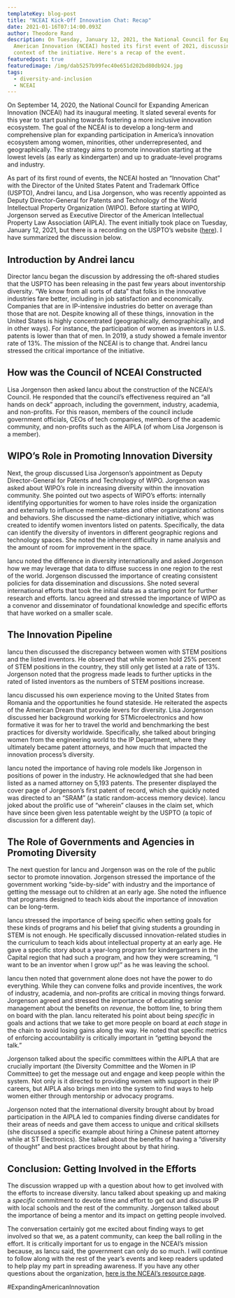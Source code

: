 ```yaml
---
templateKey: blog-post
title: "NCEAI Kick-Off Innovation Chat: Recap"
date: 2021-01-16T07:14:00.093Z
author: Theodore Rand
description: On Tuesday, January 12, 2021, the National Council for Expanding
  American Innovation (NCEAI) hosted its first event of 2021, discussing the
  context of the initiative. Here's a recap of the event.
featuredpost: true
featuredimage: /img/dab5257b99fec40e651d202bd80db924.jpg
tags:
  - diversity-and-inclusion
  - NCEAI
---
```

On September 14, 2020, the National Council for Expanding American Innovation (NCEAI) had its inaugural meeting. It slated several events for this year to start pushing towards fostering a more inclusive innovation ecosystem. The goal of the NCEAI is to develop a long-term and comprehensive plan for expanding participation in America’s innovation ecosystem among women, minorities, other underrepresented, and geographically. The strategy aims to promote innovation starting at the lowest levels (as early as kindergarten) and up to graduate-level programs and industry.

As part of its first round of events, the NCEAI hosted an “Innovation Chat” with the Director of the United States Patent and Trademark Office (USPTO), Andrei Iancu, and Lisa Jorgenson, who was recently appointed as Deputy Director-General for Patents and Technology of the World Intellectual Property Organization (WIPO). Before starting at WIPO, Jorgenson served as Executive Director of the American Intellectual Property Law Association (AIPLA). The event initially took place on Tuesday, January 12, 2021, but there is a recording on the USPTO’s website ([here](https://rev-vbrick.uspto.gov/#/videos/2e2a1cc5-4a48-4708-8d05-d00de4c22050)). I have summarized the discussion below.

## Introduction by Andrei Iancu

Director Iancu began the discussion by addressing the oft-shared studies that the USPTO has been releasing in the past few years about inventorship diversity. “We know from all sorts of data” that folks in the innovative industries fare better, including in job satisfaction and economically. Companies that are in IP-intensive industries do better on average than those that are not. Despite knowing all of these things, innovation in the United States is highly concentrated (geographically, demographically, and in other ways). For instance, the participation of women as inventors in U.S. patents is lower than that of men. In 2019, a study showed a female inventor rate of 13%. The mission of the NCEAI is to change that. Andrei Iancu stressed the critical importance of the initiative.

## How was the Council of NCEAI Constructed

Lisa Jorgenson then asked Iancu about the construction of the NCEAI’s Council. He responded that the council’s effectiveness required an “all hands on deck” approach, including the government, industry, academia, and non-profits. For this reason, members of the council include government officials, CEOs of tech companies, members of the academic community, and non-profits such as the AIPLA (of whom Lisa Jorgenson is a member).

## WIPO’s Role in Promoting Innovation Diversity

Next, the group discussed Lisa Jorgenson’s appointment as Deputy Director-General for Patents and Technology of WIPO. Jorgenson was asked about WIPO’s role in increasing diversity within the innovation community. She pointed out two aspects of WIPO’s efforts: internally identifying opportunities for women to have roles inside the organization and externally to influence member-states and other organizations’ actions and behaviors. She discussed the name-dictionary initiative, which was created to identify women inventors listed on patents. Specifically, the data can identify the diversity of inventors in different geographic regions and technology spaces. She noted the inherent difficulty in name analysis and the amount of room for improvement in the space.

Iancu noted the difference in diversity internationally and asked Jorgenson how we may leverage that data to diffuse success in one region to the rest of the world. Jorgenson discussed the importance of creating consistent policies for data dissemination and discussions. She noted several international efforts that took the initial data as a starting point for further research and efforts. Iancu agreed and stressed the importance of WIPO as a convenor and disseminator of foundational knowledge and specific efforts that have worked on a smaller scale.

## The Innovation Pipeline

Iancu then discussed the discrepancy between women with STEM positions and the listed inventors. He observed that while women hold 25% percent of STEM positions in the country, they still only get listed at a rate of 13%. Jorgenson noted that the progress made leads to further upticks in the rated of listed inventors as the numbers of STEM positions increase.

Iancu discussed his own experience moving to the United States from Romania and the opportunities he found stateside. He reiterated the aspects of the American Dream that provide levers for diversity. Lisa Jorgenson discussed her background working for STMicroelectronics and how formative it was for her to travel the world and benchmarking the best practices for diversity worldwide. Specifically, she talked about bringing women from the engineering world to the IP Department, where they ultimately became patent attorneys, and how much that impacted the innovation process’s diversity.

Iancu noted the importance of having role models like Jorgenson in positions of power in the industry. He acknowledged that she had been listed as a named attorney on 5,193 patents. The presenter displayed the cover page of Jorgenson’s first patent of record, which she quickly noted was directed to an “SRAM” (a static random-access memory device). Iancu joked about the prolific use of “wherein” clauses in the claim set, which have since been given less patentable weight by the USPTO (a topic of discussion for a different day).

## The Role of Governments and Agencies in Promoting Diversity

The next question for Iancu and Jorgenson was on the role of the public sector to promote innovation. Jorgenson stressed the importance of the government working “side-by-side” with industry and the importance of getting the message out to children at an early age. She noted the influence that programs designed to teach kids about the importance of innovation can be long-term.

Iancu stressed the importance of being specific when setting goals for these kinds of programs and his belief that giving students a grounding in STEM is not enough. He specifically discussed innovation-related studies in the curriculum to teach kids about intellectual property at an early age. He gave a specific story about a year-long program for kindergartners in the Capital region that had such a program, and how they were screaming, “I want to be an inventor when I grow up!” as he was leaving the school.

Iancu then noted that government alone does not have the power to do everything. While they can convene folks and provide incentives, the work of industry, academia, and non-profits are critical in moving things forward. Jorgenson agreed and stressed the importance of educating senior management about the benefits on *revenue*, the bottom line, to bring them on board with the plan. Iancu reiterated his point about being *specific* in goals and actions that we take to get more people on board at *each stage* in the chain to avoid losing gains along the way. He noted that specific metrics of enforcing accountability is critically important in “getting beyond the talk.”

Jorgenson talked about the specific committees within the AIPLA that are crucially important (the Diversity Committee and the Women in IP Committee) to get the message out and engage and keep people within the system. Not only is it directed to providing women with support in their IP careers, but AIPLA also brings men into the system to find ways to help women either through mentorship or advocacy programs.

Jorgenson noted that the international diversity brought about by broad participation in the AIPLA led to companies finding diverse candidates for their areas of needs and gave them access to unique and critical skillsets (she discussed a specific example about hiring a Chinese patent attorney while at ST Electronics). She talked about the benefits of having a “diversity of thought” and best practices brought about by that hiring.

## Conclusion: Getting Involved in the Efforts

The discussion wrapped up with a question about how to get involved with the efforts to increase diversity. Iancu talked about speaking up and making a *specific* commitment to devote time and effort to get out and discuss IP with local schools and the rest of the community. Jorgenson talked about the importance of being a mentor and its impact on getting people involved.

The conversation certainly got me excited about finding ways to get involved so that we, as a patent community, can keep the ball rolling in the effort. It is critically important for us to engage in the NCEAI’s mission because, as Iancu said, the government can only do so much. I will continue to follow along with the rest of the year’s events and keep readers updated to help play my part in spreading awareness. If you have any other questions about the organization, [here is the NCEAI’s resource page](https://www.uspto.gov/initiatives/expanding-innovation/national-council-expanding-american-innovation).

\#ExpandingAmericanInnovation